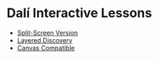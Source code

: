 # Dalí Interactive Lessons

- [Split-Screen Version](split-screen-dali.html)
- [Layered Discovery](layered-discovery-dali.html)
- [Canvas Compatible](canvas-compatible-dali.html)
